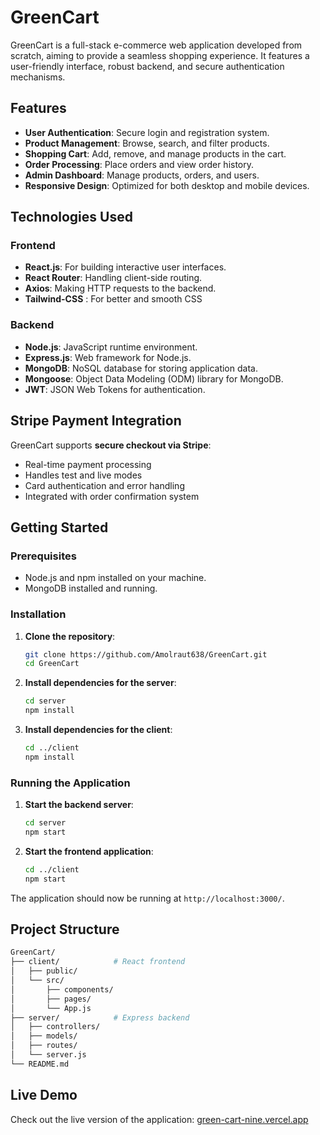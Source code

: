 
# GreenCart

GreenCart is a full-stack e-commerce web application developed from scratch, aiming to provide a seamless shopping experience. It features a user-friendly interface, robust backend, and secure authentication mechanisms.

##  Features

* **User Authentication**: Secure login and registration system.
* **Product Management**: Browse, search, and filter products.
* **Shopping Cart**: Add, remove, and manage products in the cart.
* **Order Processing**: Place orders and view order history.
* **Admin Dashboard**: Manage products, orders, and users.
* **Responsive Design**: Optimized for both desktop and mobile devices.

##  Technologies Used

### Frontend

* **React.js**: For building interactive user interfaces.
* **React Router**: Handling client-side routing.
* **Axios**: Making HTTP requests to the backend.
* **Tailwind-CSS** : For better and smooth CSS

### Backend

* **Node.js**: JavaScript runtime environment.
* **Express.js**: Web framework for Node.js.
* **MongoDB**: NoSQL database for storing application data.
* **Mongoose**: Object Data Modeling (ODM) library for MongoDB.
* **JWT**: JSON Web Tokens for authentication.

##  Stripe Payment Integration

GreenCart supports **secure checkout via Stripe**:

* Real-time payment processing
* Handles test and live modes
* Card authentication and error handling
* Integrated with order confirmation system

##  Getting Started

### Prerequisites

* Node.js and npm installed on your machine.
* MongoDB installed and running.

### Installation

1. **Clone the repository**:

   ```bash
   git clone https://github.com/Amolraut638/GreenCart.git
   cd GreenCart
   ```



2. **Install dependencies for the server**:

   ```bash
   cd server
   npm install
   ```



3. **Install dependencies for the client**:

   ```bash
   cd ../client
   npm install
   ```



### Running the Application

1. **Start the backend server**:

   ```bash
   cd server
   npm start
   ```



2. **Start the frontend application**:

   ```bash
   cd ../client
   npm start
   ```



The application should now be running at `http://localhost:3000/`.

##  Project Structure

```bash
GreenCart/
├── client/            # React frontend
│   ├── public/
│   └── src/
│       ├── components/
│       ├── pages/
│       └── App.js
├── server/            # Express backend
│   ├── controllers/
│   ├── models/
│   ├── routes/
│   └── server.js
└── README.md
```



##  Live Demo

Check out the live version of the application: [green-cart-nine.vercel.app](https://green-cart-nine.vercel.app/)



